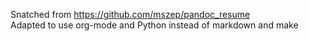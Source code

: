 Snatched from https://github.com/mszep/pandoc_resume  
Adapted to use org-mode and Python instead of markdown and make

